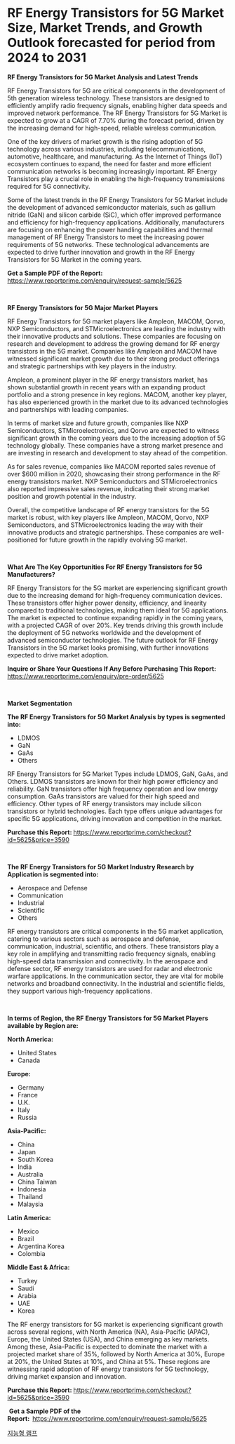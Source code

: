 <p><h1>RF Energy Transistors for 5G Market Size, Market Trends, and Growth Outlook forecasted for period from 2024 to 2031</h1></p><p><strong>RF Energy Transistors for 5G Market Analysis and Latest Trends</strong></p>
<p><p>RF Energy Transistors for 5G are critical components in the development of 5th generation wireless technology. These transistors are designed to efficiently amplify radio frequency signals, enabling higher data speeds and improved network performance. The RF Energy Transistors for 5G Market is expected to grow at a CAGR of 7.70% during the forecast period, driven by the increasing demand for high-speed, reliable wireless communication.</p><p>One of the key drivers of market growth is the rising adoption of 5G technology across various industries, including telecommunications, automotive, healthcare, and manufacturing. As the Internet of Things (IoT) ecosystem continues to expand, the need for faster and more efficient communication networks is becoming increasingly important. RF Energy Transistors play a crucial role in enabling the high-frequency transmissions required for 5G connectivity.</p><p>Some of the latest trends in the RF Energy Transistors for 5G Market include the development of advanced semiconductor materials, such as gallium nitride (GaN) and silicon carbide (SiC), which offer improved performance and efficiency for high-frequency applications. Additionally, manufacturers are focusing on enhancing the power handling capabilities and thermal management of RF Energy Transistors to meet the increasing power requirements of 5G networks. These technological advancements are expected to drive further innovation and growth in the RF Energy Transistors for 5G Market in the coming years.</p></p>
<p><strong>Get a Sample PDF of the Report:&nbsp;</strong> <a href="https://www.reportprime.com/enquiry/request-sample/5625">https://www.reportprime.com/enquiry/request-sample/5625</a></p>
<p>&nbsp;</p>
<p><strong>RF Energy Transistors for 5G Major Market Players</strong></p>
<p><p>RF Energy Transistors for 5G market players like Ampleon, MACOM, Qorvo, NXP Semiconductors, and STMicroelectronics are leading the industry with their innovative products and solutions. These companies are focusing on research and development to address the growing demand for RF energy transistors in the 5G market. Companies like Ampleon and MACOM have witnessed significant market growth due to their strong product offerings and strategic partnerships with key players in the industry.</p><p>Ampleon, a prominent player in the RF energy transistors market, has shown substantial growth in recent years with an expanding product portfolio and a strong presence in key regions. MACOM, another key player, has also experienced growth in the market due to its advanced technologies and partnerships with leading companies.</p><p>In terms of market size and future growth, companies like NXP Semiconductors, STMicroelectronics, and Qorvo are expected to witness significant growth in the coming years due to the increasing adoption of 5G technology globally. These companies have a strong market presence and are investing in research and development to stay ahead of the competition.</p><p>As for sales revenue, companies like MACOM reported sales revenue of over $600 million in 2020, showcasing their strong performance in the RF energy transistors market. NXP Semiconductors and STMicroelectronics also reported impressive sales revenue, indicating their strong market position and growth potential in the industry.</p><p>Overall, the competitive landscape of RF energy transistors for the 5G market is robust, with key players like Ampleon, MACOM, Qorvo, NXP Semiconductors, and STMicroelectronics leading the way with their innovative products and strategic partnerships. These companies are well-positioned for future growth in the rapidly evolving 5G market.</p></p>
<p>&nbsp;</p>
<p><strong>What Are The Key Opportunities For RF Energy Transistors for 5G Manufacturers?</strong></p>
<p><p>RF Energy Transistors for the 5G market are experiencing significant growth due to the increasing demand for high-frequency communication devices. These transistors offer higher power density, efficiency, and linearity compared to traditional technologies, making them ideal for 5G applications. The market is expected to continue expanding rapidly in the coming years, with a projected CAGR of over 20%. Key trends driving this growth include the deployment of 5G networks worldwide and the development of advanced semiconductor technologies. The future outlook for RF Energy Transistors in the 5G market looks promising, with further innovations expected to drive market adoption.</p></p>
<p><strong>Inquire or Share Your Questions If Any Before Purchasing This Report:</strong> <a href="https://www.reportprime.com/enquiry/pre-order/5625">https://www.reportprime.com/enquiry/pre-order/5625</a></p>
<p>&nbsp;</p>
<p><strong>Market Segmentation</strong></p>
<p><strong>The RF Energy Transistors for 5G Market Analysis by types is segmented into:</strong></p>
<p><ul><li>LDMOS</li><li>GaN</li><li>GaAs</li><li>Others</li></ul></p>
<p><p>RF Energy Transistors for 5G Market Types include LDMOS, GaN, GaAs, and Others. LDMOS transistors are known for their high power efficiency and reliability. GaN transistors offer high frequency operation and low energy consumption. GaAs transistors are valued for their high speed and efficiency. Other types of RF energy transistors may include silicon transistors or hybrid technologies. Each type offers unique advantages for specific 5G applications, driving innovation and competition in the market.</p></p>
<p><strong>Purchase this Report:&nbsp;</strong><a href="https://www.reportprime.com/checkout?id=5625&price=3590">https://www.reportprime.com/checkout?id=5625&price=3590</a></p>
<p>&nbsp;</p>
<p><strong>The RF Energy Transistors for 5G Market Industry Research by Application is segmented into:</strong></p>
<p><ul><li>Aerospace and Defense</li><li>Communication</li><li>Industrial</li><li>Scientific</li><li>Others</li></ul></p>
<p><p>RF energy transistors are critical components in the 5G market application, catering to various sectors such as aerospace and defense, communication, industrial, scientific, and others. These transistors play a key role in amplifying and transmitting radio frequency signals, enabling high-speed data transmission and connectivity. In the aerospace and defense sector, RF energy transistors are used for radar and electronic warfare applications. In the communication sector, they are vital for mobile networks and broadband connectivity. In the industrial and scientific fields, they support various high-frequency applications.</p></p>
<p>&nbsp;</p>
<p><strong>In terms of Region, the RF Energy Transistors for 5G Market Players available by Region are:</strong></p>
<p>
    <p> <strong> North America: </strong>
        <ul>
            <li>United States</li>
            <li>Canada</li>
        </ul>
        </p> 
    <p> <strong> Europe: </strong>
        <ul>
            <li>Germany</li>
            <li>France</li>
            <li>U.K.</li>
            <li>Italy</li>
            <li>Russia</li>
        </ul>
        </p> 
    <p> <strong> Asia-Pacific: </strong>
        <ul>
            <li>China</li>
            <li>Japan</li>
            <li>South Korea</li>
            <li>India</li>
            <li>Australia</li>
            <li>China Taiwan</li>
            <li>Indonesia</li>
            <li>Thailand</li>
            <li>Malaysia</li>
        </ul>
        </p> 
    <p> <strong> Latin America: </strong>
        <ul>
            <li>Mexico</li>
            <li>Brazil</li>
            <li>Argentina Korea</li>
            <li>Colombia</li>
        </ul>
        </p> 
    <p> <strong> Middle East & Africa: </strong>
        <ul>
            <li>Turkey</li>
            <li>Saudi</li>
            <li>Arabia</li>
            <li>UAE</li>
            <li>Korea</li>
        </ul>
    </p>
    </p>
<p><p>The RF energy transistors for 5G market is experiencing significant growth across several regions, with North America (NA), Asia-Pacific (APAC), Europe, the United States (USA), and China emerging as key markets. Among these, Asia-Pacific is expected to dominate the market with a projected market share of 35%, followed by North America at 30%, Europe at 20%, the United States at 10%, and China at 5%. These regions are witnessing rapid adoption of RF energy transistors for 5G technology, driving market expansion and innovation.</p></p>
<p><strong>Purchase this Report: </strong><a href="https://www.reportprime.com/checkout?id=5625&price=3590">https://www.reportprime.com/checkout?id=5625&price=3590</a></p>
<p>&nbsp;<strong>Get a Sample PDF of the Report:&nbsp;&nbsp;</strong><a href="https://www.reportprime.com/enquiry/request-sample/5625">https://www.reportprime.com/enquiry/request-sample/5625</a></p>
<p><strong></strong></p>
<p><p><a href="https://github.com/lzrvbyqzftro57/Market-Research-Report-List-1/blob/main/334140714545.md">지능형 램프</a></p></p>